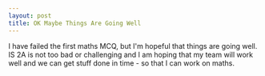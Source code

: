 ```yaml
---
layout: post
title: OK Maybe Things Are Going Well
---
```

I have failed the first maths MCQ, but I'm hopeful that things are going well. IS 2A is not too bad or challenging and I am hoping that my team will work well and we can get stuff done in time - so that I can work on maths.
